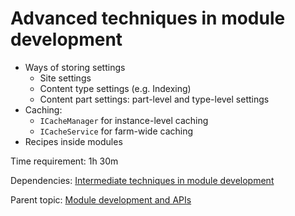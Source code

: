 # Advanced techniques in module development

- Ways of storing settings
  - Site settings
  - Content type settings (e.g. Indexing)
  - Content part settings: part-level and type-level settings
- Caching:
  - `ICacheManager` for instance-level caching
  - `ICacheService` for farm-wide caching
- Recipes inside modules

Time requirement: 1h 30m

Dependencies: [Intermediate techniques in module development](IntermediateTechniquesInModuleDevelopment)

Parent topic: [Module development and APIs](./)
